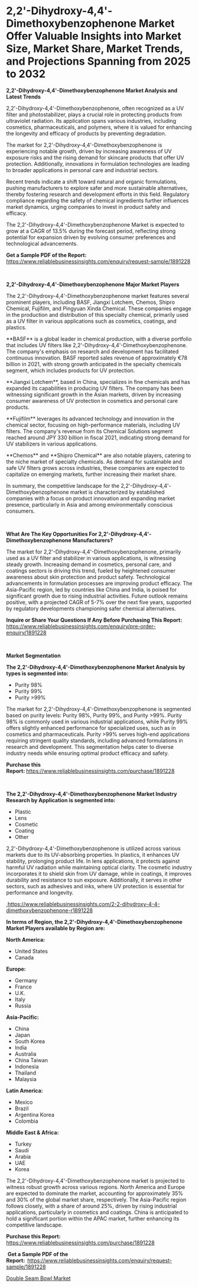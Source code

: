 <p><h1>2,2'-Dihydroxy-4,4'-Dimethoxybenzophenone Market Offer Valuable Insights into Market Size, Market Share, Market Trends, and Projections Spanning from 2025 to 2032</h1></p><p><strong>2,2'-Dihydroxy-4,4'-Dimethoxybenzophenone Market Analysis and Latest Trends</strong></p>
<p><p>2,2'-Dihydroxy-4,4'-Dimethoxybenzophenone, often recognized as a UV filter and photostabilizer, plays a crucial role in protecting products from ultraviolet radiation. Its application spans various industries, including cosmetics, pharmaceuticals, and polymers, where it is valued for enhancing the longevity and efficacy of products by preventing degradation. </p><p>The market for 2,2'-Dihydroxy-4,4'-Dimethoxybenzophenone is experiencing notable growth, driven by increasing awareness of UV exposure risks and the rising demand for skincare products that offer UV protection. Additionally, innovations in formulation technologies are leading to broader applications in personal care and industrial sectors. </p><p>Recent trends indicate a shift toward natural and organic formulations, pushing manufacturers to explore safer and more sustainable alternatives, thereby fostering research and development efforts in this field. Regulatory compliance regarding the safety of chemical ingredients further influences market dynamics, urging companies to invest in product safety and efficacy. </p><p>The 2,2'-Dihydroxy-4,4'-Dimethoxybenzophenone Market is expected to grow at a CAGR of 13.5% during the forecast period, reflecting strong potential for expansion driven by evolving consumer preferences and technological advancements.</p></p>
<p><strong>Get a Sample PDF of the Report:&nbsp;</strong> <a href="https://www.reliablebusinessinsights.com/enquiry/request-sample/1891228?utm_campaign=2290&utm_medium=2&utm_source=Github&utm_content=ia&utm_term=28032025&utm_id=22-dihydroxy-44-dimethoxybenzophenone">https://www.reliablebusinessinsights.com/enquiry/request-sample/1891228</a></p>
<p>&nbsp;</p>
<p><strong>2,2'-Dihydroxy-4,4'-Dimethoxybenzophenone Major Market Players</strong></p>
<p><p>The 2,2'-Dihydroxy-4,4'-Dimethoxybenzophenone market features several prominent players, including BASF, Jiangxi Lotchem, Chemos, Shipro Chemical, Fujifilm, and Pingyuan Xinda Chemical. These companies engage in the production and distribution of this specialty chemical, primarily used as a UV filter in various applications such as cosmetics, coatings, and plastics.</p><p>**BASF** is a global leader in chemical production, with a diverse portfolio that includes UV filters like 2,2'-Dihydroxy-4,4'-Dimethoxybenzophenone. The company's emphasis on research and development has facilitated continuous innovation. BASF reported sales revenue of approximately €78 billion in 2021, with strong growth anticipated in the specialty chemicals segment, which includes products for UV protection.</p><p>**Jiangxi Lotchem**, based in China, specializes in fine chemicals and has expanded its capabilities in producing UV filters. The company has been witnessing significant growth in the Asian markets, driven by increasing consumer awareness of UV protection in cosmetics and personal care products.</p><p>**Fujifilm** leverages its advanced technology and innovation in the chemical sector, focusing on high-performance materials, including UV filters. The company's revenue from its Chemical Solutions segment reached around JPY 330 billion in fiscal 2021, indicating strong demand for UV stabilizers in various applications.</p><p>**Chemos** and **Shipro Chemical** are also notable players, catering to the niche market of specialty chemicals. As demand for sustainable and safe UV filters grows across industries, these companies are expected to capitalize on emerging markets, further increasing their market share.</p><p>In summary, the competitive landscape for the 2,2'-Dihydroxy-4,4'-Dimethoxybenzophenone market is characterized by established companies with a focus on product innovation and expanding market presence, particularly in Asia and among environmentally conscious consumers.</p></p>
<p>&nbsp;</p>
<p><strong>What Are The Key Opportunities For 2,2'-Dihydroxy-4,4'-Dimethoxybenzophenone Manufacturers?</strong></p>
<p><p>The market for 2,2'-Dihydroxy-4,4'-Dimethoxybenzophenone, primarily used as a UV filter and stabilizer in various applications, is witnessing steady growth. Increasing demand in cosmetics, personal care, and coatings sectors is driving this trend, fueled by heightened consumer awareness about skin protection and product safety. Technological advancements in formulation processes are improving product efficacy. The Asia-Pacific region, led by countries like China and India, is poised for significant growth due to rising industrial activities. Future outlook remains positive, with a projected CAGR of 5-7% over the next five years, supported by regulatory developments championing safer chemical alternatives.</p></p>
<p><strong>Inquire or Share Your Questions If Any Before Purchasing This Report:</strong> <a href="https://www.reliablebusinessinsights.com/enquiry/pre-order-enquiry/1891228?utm_campaign=2290&utm_medium=2&utm_source=Github&utm_content=ia&utm_term=28032025&utm_id=22-dihydroxy-44-dimethoxybenzophenone">https://www.reliablebusinessinsights.com/enquiry/pre-order-enquiry/1891228</a></p>
<p>&nbsp;</p>
<p><strong>Market Segmentation</strong></p>
<p><strong>The 2,2'-Dihydroxy-4,4'-Dimethoxybenzophenone Market Analysis by types is segmented into:</strong></p>
<p><ul><li>Purity 98%</li><li>Purity 99%</li><li>Purity >99%</li></ul></p>
<p><p>The market for 2,2'-Dihydroxy-4,4'-Dimethoxybenzophenone is segmented based on purity levels: Purity 98%, Purity 99%, and Purity >99%. Purity 98% is commonly used in various industrial applications, while Purity 99% offers slightly enhanced performance for specialized uses, such as in cosmetics and pharmaceuticals. Purity >99% serves high-end applications requiring stringent quality standards, including advanced formulations in research and development. This segmentation helps cater to diverse industry needs while ensuring optimal product efficacy and safety.</p></p>
<p><strong>Purchase this Report:&nbsp;</strong><a href="https://www.reliablebusinessinsights.com/purchase/1891228?utm_campaign=2290&utm_medium=2&utm_source=Github&utm_content=ia&utm_term=28032025&utm_id=22-dihydroxy-44-dimethoxybenzophenone">https://www.reliablebusinessinsights.com/purchase/1891228</a></p>
<p>&nbsp;</p>
<p><strong>The 2,2'-Dihydroxy-4,4'-Dimethoxybenzophenone Market Industry Research by Application is segmented into:</strong></p>
<p><ul><li>Plastic</li><li>Lens</li><li>Cosmetic</li><li>Coating</li><li>Other</li></ul></p>
<p><p>2,2'-Dihydroxy-4,4'-Dimethoxybenzophenone is utilized across various markets due to its UV-absorbing properties. In plastics, it enhances UV stability, prolonging product life. In lens applications, it protects against harmful UV radiation while maintaining optical clarity. The cosmetic industry incorporates it to shield skin from UV damage, while in coatings, it improves durability and resistance to sun exposure. Additionally, it serves in other sectors, such as adhesives and inks, where UV protection is essential for performance and longevity.</p></p>
<p><a href="https://www.reliablebusinessinsights.com/2-2-dihydroxy-4-4-dimethoxybenzophenone-r1891228?utm_campaign=2290&utm_medium=2&utm_source=Github&utm_content=ia&utm_term=28032025&utm_id=22-dihydroxy-44-dimethoxybenzophenone">&nbsp;https://www.reliablebusinessinsights.com/2-2-dihydroxy-4-4-dimethoxybenzophenone-r1891228</a></p>
<p><strong>In terms of Region, the 2,2'-Dihydroxy-4,4'-Dimethoxybenzophenone Market Players available by Region are:</strong></p>
<p>
    <p> <strong> North America: </strong>
        <ul>
            <li>United States</li>
            <li>Canada</li>
        </ul>
        </p> 
    <p> <strong> Europe: </strong>
        <ul>
            <li>Germany</li>
            <li>France</li>
            <li>U.K.</li>
            <li>Italy</li>
            <li>Russia</li>
        </ul>
        </p> 
    <p> <strong> Asia-Pacific: </strong>
        <ul>
            <li>China</li>
            <li>Japan</li>
            <li>South Korea</li>
            <li>India</li>
            <li>Australia</li>
            <li>China Taiwan</li>
            <li>Indonesia</li>
            <li>Thailand</li>
            <li>Malaysia</li>
        </ul>
        </p> 
    <p> <strong> Latin America: </strong>
        <ul>
            <li>Mexico</li>
            <li>Brazil</li>
            <li>Argentina Korea</li>
            <li>Colombia</li>
        </ul>
        </p> 
    <p> <strong> Middle East & Africa: </strong>
        <ul>
            <li>Turkey</li>
            <li>Saudi</li>
            <li>Arabia</li>
            <li>UAE</li>
            <li>Korea</li>
        </ul>
    </p>
    </p>
<p><p>The 2,2'-Dihydroxy-4,4'-Dimethoxybenzophenone market is projected to witness robust growth across various regions. North America and Europe are expected to dominate the market, accounting for approximately 35% and 30% of the global market share, respectively. The Asia-Pacific region follows closely, with a share of around 25%, driven by rising industrial applications, particularly in cosmetics and coatings. China is anticipated to hold a significant portion within the APAC market, further enhancing its competitive landscape.</p></p>
<p><strong>Purchase this Report: </strong><a href="https://www.reliablebusinessinsights.com/purchase/1891228?utm_campaign=2290&utm_medium=2&utm_source=Github&utm_content=ia&utm_term=28032025&utm_id=22-dihydroxy-44-dimethoxybenzophenone">https://www.reliablebusinessinsights.com/purchase/1891228</a></p>
<p>&nbsp;<strong>Get a Sample PDF of the Report:&nbsp;&nbsp;</strong><a href="https://www.reliablebusinessinsights.com/enquiry/request-sample/1891228?utm_campaign=2290&utm_medium=2&utm_source=Github&utm_content=ia&utm_term=28032025&utm_id=22-dihydroxy-44-dimethoxybenzophenone">https://www.reliablebusinessinsights.com/enquiry/request-sample/1891228</a></p>
<p><strong></strong></p>
<p><p><a href="https://github.com/delindacallegari68/Market-Research-Report-List-1/blob/main/double-seam-bowl-market.md?utm_campaign=2290&utm_medium=2&utm_source=Github&utm_content=ia&utm_term=28032025&utm_id=22-dihydroxy-44-dimethoxybenzophenone">Double Seam Bowl Market</a></p></p>